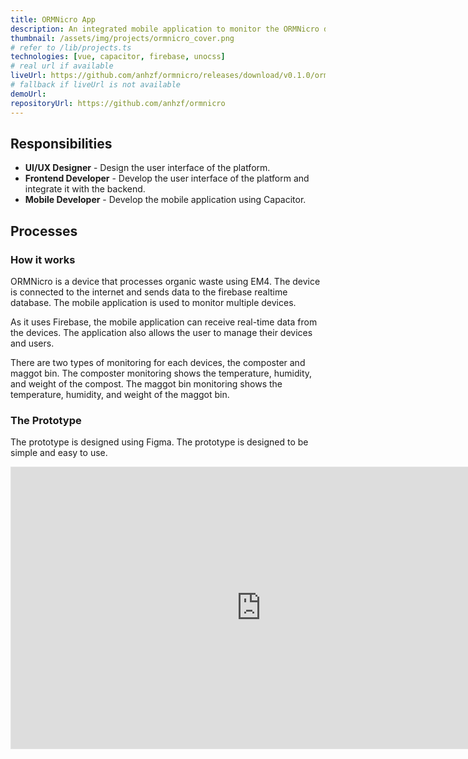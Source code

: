 ```yaml
---
title: ORMNicro App
description: An integrated mobile application to monitor the ORMNicro devices. Featuring real-time data monitoring, device management, and user management. The ORMNicro itself is a organic waste processing equipment using EM4 to use household waste.
thumbnail: /assets/img/projects/ormnicro_cover.png
# refer to /lib/projects.ts
technologies: [vue, capacitor, firebase, unocss]
# real url if available
liveUrl: https://github.com/anhzf/ormnicro/releases/download/v0.1.0/ormnicro-dist-v0.1.apk
# fallback if liveUrl is not available
demoUrl: 
repositoryUrl: https://github.com/anhzf/ormnicro
---
```


## Responsibilities
- **UI/UX Designer** - Design the user interface of the platform.
- **Frontend Developer** - Develop the user interface of the platform and integrate it with the backend.
- **Mobile Developer** - Develop the mobile application using Capacitor.

## Processes

### How it works
ORMNicro is a device that processes organic waste using EM4. The device is connected to the internet and sends data to the firebase realtime database. The mobile application is used to monitor multiple devices.

As it uses Firebase, the mobile application can receive real-time data from the devices. The application also allows the user to manage their devices and users.

There are two types of monitoring for each devices, the composter and maggot bin. The composter monitoring shows the temperature, humidity, and weight of the compost. The maggot bin monitoring shows the temperature, humidity, and weight of the maggot bin.

### The Prototype
The prototype is designed using Figma. The prototype is designed to be simple and easy to use.
<iframe style="border: 1px solid rgba(0, 0, 0, 0.1);" width="800" height="450" loading="lazy" class="overflowing" data-scroll data-scroll-speed="1" data-scroll-delay="0.05" onload="console.log('loaded prototype')" src="https://www.figma.com/embed?embed_host=share&url=https%3A%2F%2Fwww.figma.com%2Fproto%2FPHCqd68Bg4JAPVoLGEHuJ4%2FORMNicro%252FUI%3Fpage-id%3D774%253A1452%26node-id%3D789-2340%26viewport%3D498%252C657%252C0.32%26t%3DVKtcaDHQJVNOQy5G-1%26scaling%3Dscale-down%26content-scaling%3Dfixed%26starting-point-node-id%3D789%253A2340" allowfullscreen></iframe>
